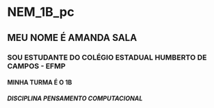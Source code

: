 # NEM_1B_pc
## MEU NOME É AMANDA SALA 
### SOU ESTUDANTE DO COLÉGIO ESTADUAL HUMBERTO DE CAMPOS - EFMP
#### MINHA TURMA É O 1B 
##### DISCIPLINA PENSAMENTO COMPUTACIONAL 
